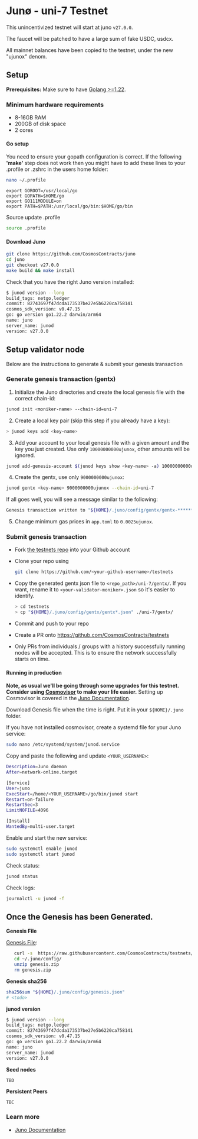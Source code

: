 # Junø - uni-7 Testnet

This unincentivized testnet will start at juno `v27.0.0`.

The faucet will be patched to have a large sum of fake USDC, usdcx.

All mainnet balances have been copied to the testnet, under the new "ujunox" denom.

## Setup

**Prerequisites:** Make sure to have [Golang >=1.22](https://golang.org/).

### Minimum hardware requirements

- 8-16GB RAM
- 200GB of disk space
- 2 cores

#### Go setup

You need to ensure your gopath configuration is correct. If the following **'make'** step does not work then you might have to add these lines to your .profile or .zshrc in the users home folder:

```sh
nano ~/.profile
```

```
export GOROOT=/usr/local/go
export GOPATH=$HOME/go
export GO111MODULE=on
export PATH=$PATH:/usr/local/go/bin:$HOME/go/bin
```

Source update .profile

```sh
source .profile
```

#### Download Juno

```sh
git clone https://github.com/CosmosContracts/juno
cd juno
git checkout v27.0.0
make build && make install
```

Check that you have the right Juno version installed:

```sh
$ junod version --long
build_tags: netgo,ledger
commit: 82743697f47dcda173537be27e5b6220ca758141
cosmos_sdk_version: v0.47.15
go: go version go1.22.2 darwin/arm64
name: juno
server_name: junod
version: v27.0.0
```

## Setup validator node

Below are the instructions to generate & submit your genesis transaction

### Generate genesis transaction (gentx)

1. Initialize the Juno directories and create the local genesis file with the correct chain-id:

```bash
junod init <moniker-name> --chain-id=uni-7
```

2. Create a local key pair (skip this step if you already have a key):

```sh
> junod keys add <key-name>
```

3. Add your account to your local genesis file with a given amount and the key you just created. Use only `10000000000ujunox`, other amounts will be ignored.

```bash
junod add-genesis-account $(junod keys show <key-name> -a) 10000000000ujunox
```

4. Create the gentx, use only `9000000000ujunox`:

```bash
junod gentx <key-name> 9000000000ujunox --chain-id=uni-7
```

If all goes well, you will see a message similar to the following:

```bash
Genesis transaction written to "${HOME}/.juno/config/gentx/gentx-******.json"
```

5. Change minimum gas prices in `app.toml` to `0.0025ujunox`.

### Submit genesis transaction

- Fork [the testnets repo](https://github.com/CosmosContracts/testnets) into your Github account

- Clone your repo using

  ```bash
  git clone https://github.com/<your-github-username>/testnets
  ```

- Copy the generated gentx json file to `<repo_path>/uni-7/gentx/`. If you want, rename it to `<your-validator-moniker>.json` so it's easier to identify.

  ```sh
  > cd testnets
  > cp "${HOME}/.juno/config/gentx/gentx*.json" ./uni-7/gentx/
  ```

- Commit and push to your repo
- Create a PR onto https://github.com/CosmosContracts/testnets
- Only PRs from individuals / groups with a history successfully running nodes will be accepted. This is to ensure the network successfully starts on time.

#### Running in production

**Note, as usual we'll be going through some upgrades for this testnet. Consider using [Cosmovisor](https://github.com/cosmos/cosmos-sdk/tree/master/cosmovisor) to make your life easier.** Setting up Cosmovisor is covered in the [Juno Documentation](https://docs.junochain.com/validators/setting-up-cosmovisor).

Download Genesis file when the time is right. Put it in your `${HOME}/.juno` folder.

If you have not installed cosmovisor, create a systemd file for your Juno service:

```sh
sudo nano /etc/systemd/system/junod.service
```

Copy and paste the following and update `<YOUR_USERNAME>`:

```sh
Description=Juno daemon
After=network-online.target

[Service]
User=juno
ExecStart=/home/<YOUR_USERNAME>/go/bin/junod start
Restart=on-failure
RestartSec=3
LimitNOFILE=4096

[Install]
WantedBy=multi-user.target
```

Enable and start the new service:

```sh
sudo systemctl enable junod
sudo systemctl start junod
```

Check status:

```sh
junod status
```

Check logs:

```sh
journalctl -u junod -f
```

## Once the Genesis has been Generated.

**Genesis File**

[Genesis File](/uni-7/genesis.zip):

```bash
   curl -s  https://raw.githubusercontent.com/CosmosContracts/testnets/main/uni-7/genesis.zip > ~/.juno/config/genesis.zip
   cd ~/.juno/config/
   unzip genesis.zip
   rm genesis.zip
```

**Genesis sha256**

```bash
sha256sum "${HOME}/.juno/config/genesis.json"
# <todo>
```

**junod version**

```bash
$ junod version --long
build_tags: netgo,ledger
commit: 82743697f47dcda173537be27e5b6220ca758141
cosmos_sdk_version: v0.47.15
go: go version go1.22.2 darwin/arm64
name: juno
server_name: junod
version: v27.0.0
```

**Seed nodes**

```
TBD
```

**Persistent Peers**

```
TBC
```

### Learn more

- [Juno Documentation](https://docs.junonetwork.io/)
